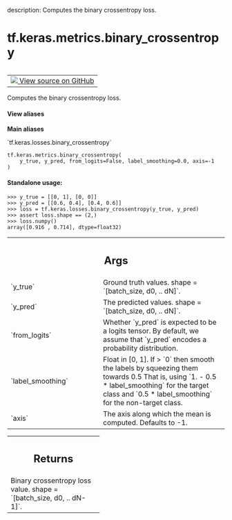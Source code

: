 description: Computes the binary crossentropy loss.

<div itemscope itemtype="http://developers.google.com/ReferenceObject">
<meta itemprop="name" content="tf.keras.metrics.binary_crossentropy" />
<meta itemprop="path" content="Stable" />
</div>

# tf.keras.metrics.binary_crossentropy

<!-- Insert buttons and diff -->

<table class="tfo-notebook-buttons tfo-api nocontent" align="left">
<td>
  <a target="_blank" href="https://github.com/keras-team/keras/tree/v2.15.0/keras/losses.py#L2488-L2534">
    <img src="https://www.tensorflow.org/images/GitHub-Mark-32px.png" />
    View source on GitHub
  </a>
</td>
</table>



Computes the binary crossentropy loss.


<section class="expandable">
  <h4 class="showalways">View aliases</h4>
  <p>
<b>Main aliases</b>
<p>`tf.keras.losses.binary_crossentropy`</p>
</p>
</section>

<pre class="devsite-click-to-copy prettyprint lang-py tfo-signature-link">
<code>tf.keras.metrics.binary_crossentropy(
    y_true, y_pred, from_logits=False, label_smoothing=0.0, axis=-1
)
</code></pre>



<!-- Placeholder for "Used in" -->


#### Standalone usage:



```
>>> y_true = [[0, 1], [0, 0]]
>>> y_pred = [[0.6, 0.4], [0.4, 0.6]]
>>> loss = tf.keras.losses.binary_crossentropy(y_true, y_pred)
>>> assert loss.shape == (2,)
>>> loss.numpy()
array([0.916 , 0.714], dtype=float32)
```

<!-- Tabular view -->
 <table class="responsive fixed orange">
<colgroup><col width="214px"><col></colgroup>
<tr><th colspan="2"><h2 class="add-link">Args</h2></th></tr>

<tr>
<td>
`y_true`<a id="y_true"></a>
</td>
<td>
Ground truth values. shape = `[batch_size, d0, .. dN]`.
</td>
</tr><tr>
<td>
`y_pred`<a id="y_pred"></a>
</td>
<td>
The predicted values. shape = `[batch_size, d0, .. dN]`.
</td>
</tr><tr>
<td>
`from_logits`<a id="from_logits"></a>
</td>
<td>
Whether `y_pred` is expected to be a logits tensor. By
default, we assume that `y_pred` encodes a probability distribution.
</td>
</tr><tr>
<td>
`label_smoothing`<a id="label_smoothing"></a>
</td>
<td>
Float in [0, 1]. If > `0` then smooth the labels by
squeezing them towards 0.5 That is, using
`1. - 0.5 * label_smoothing` for the target class and
`0.5 * label_smoothing` for the non-target class.
</td>
</tr><tr>
<td>
`axis`<a id="axis"></a>
</td>
<td>
The axis along which the mean is computed. Defaults to -1.
</td>
</tr>
</table>



<!-- Tabular view -->
 <table class="responsive fixed orange">
<colgroup><col width="214px"><col></colgroup>
<tr><th colspan="2"><h2 class="add-link">Returns</h2></th></tr>
<tr class="alt">
<td colspan="2">
Binary crossentropy loss value. shape = `[batch_size, d0, .. dN-1]`.
</td>
</tr>

</table>

